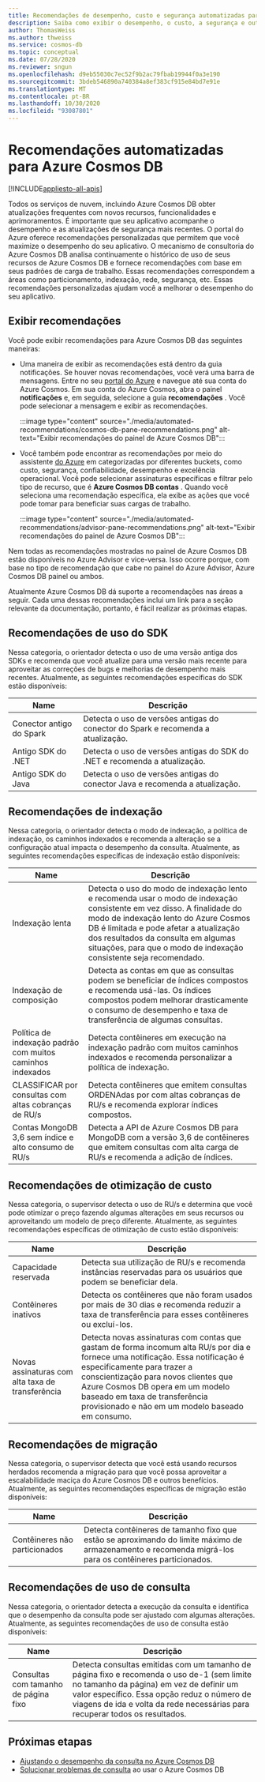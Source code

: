 ```yaml
---
title: Recomendações de desempenho, custo e segurança automatizadas para Azure Cosmos DB
description: Saiba como exibir o desempenho, o custo, a segurança e outras recomendações personalizados para Azure Cosmos DB com base em seus padrões de carga de trabalho.
author: ThomasWeiss
ms.author: thweiss
ms.service: cosmos-db
ms.topic: conceptual
ms.date: 07/28/2020
ms.reviewer: sngun
ms.openlocfilehash: d9eb55030c7ec52f9b2ac79fbab19944f0a3e190
ms.sourcegitcommit: 3bdeb546890a740384a8ef383cf915e84bd7e91e
ms.translationtype: MT
ms.contentlocale: pt-BR
ms.lasthandoff: 10/30/2020
ms.locfileid: "93087801"
---
```

# <a name="automated-recommendations-for-azure-cosmos-db"></a>Recomendações automatizadas para Azure Cosmos DB
[!INCLUDE[appliesto-all-apis](includes/appliesto-all-apis.md)]

Todos os serviços de nuvem, incluindo Azure Cosmos DB obter atualizações frequentes com novos recursos, funcionalidades e aprimoramentos. É importante que seu aplicativo acompanhe o desempenho e as atualizações de segurança mais recentes. O portal do Azure oferece recomendações personalizadas que permitem que você maximize o desempenho do seu aplicativo. O mecanismo de consultoria do Azure Cosmos DB analisa continuamente o histórico de uso de seus recursos de Azure Cosmos DB e fornece recomendações com base em seus padrões de carga de trabalho. Essas recomendações correspondem a áreas como particionamento, indexação, rede, segurança, etc. Essas recomendações personalizadas ajudam você a melhorar o desempenho do seu aplicativo.

## <a name="view-recommendations"></a>Exibir recomendações

Você pode exibir recomendações para Azure Cosmos DB das seguintes maneiras:

- Uma maneira de exibir as recomendações está dentro da guia notificações. Se houver novas recomendações, você verá uma barra de mensagens. Entre no seu [portal do Azure](https://portal.azure.com) e navegue até sua conta do Azure Cosmos. Em sua conta do Azure Cosmos, abra o painel **notificações** e, em seguida, selecione a guia **recomendações** . Você pode selecionar a mensagem e exibir as recomendações.  

   :::image type="content" source="./media/automated-recommendations/cosmos-db-pane-recommendations.png" alt-text="Exibir recomendações do painel de Azure Cosmos DB":::

- Você também pode encontrar as recomendações por meio do assistente [do Azure](../advisor/advisor-overview.md) em categorizadas por diferentes buckets, como custo, segurança, confiabilidade, desempenho e excelência operacional. Você pode selecionar assinaturas específicas e filtrar pelo tipo de recurso, que é **Azure Cosmos DB contas** .  Quando você seleciona uma recomendação específica, ela exibe as ações que você pode tomar para beneficiar suas cargas de trabalho.

   :::image type="content" source="./media/automated-recommendations/advisor-pane-recommendations.png" alt-text="Exibir recomendações do painel de Azure Cosmos DB":::

Nem todas as recomendações mostradas no painel de Azure Cosmos DB estão disponíveis no Azure Advisor e vice-versa. Isso ocorre porque, com base no tipo de recomendação que cabe no painel do Azure Advisor, Azure Cosmos DB painel ou ambos.

Atualmente Azure Cosmos DB dá suporte a recomendações nas áreas a seguir. Cada uma dessas recomendações inclui um link para a seção relevante da documentação, portanto, é fácil realizar as próximas etapas.

## <a name="sdk-usage-recommendations"></a>Recomendações de uso do SDK

Nessa categoria, o orientador detecta o uso de uma versão antiga dos SDKs e recomenda que você atualize para uma versão mais recente para aproveitar as correções de bugs e melhorias de desempenho mais recentes. Atualmente, as seguintes recomendações específicas do SDK estão disponíveis:

|Name  |Descrição  |
|---------|---------|
| Conector antigo do Spark | Detecta o uso de versões antigas do conector do Spark e recomenda a atualização. |
| Antigo SDK do .NET | Detecta o uso de versões antigas do SDK do .NET e recomenda a atualização. |
| Antigo SDK do Java | Detecta o uso de versões antigas do conector Java e recomenda a atualização. |

## <a name="indexing-recommendations"></a>Recomendações de indexação

Nessa categoria, o orientador detecta o modo de indexação, a política de indexação, os caminhos indexados e recomenda a alteração se a configuração atual impacta o desempenho da consulta. Atualmente, as seguintes recomendações específicas de indexação estão disponíveis:

|Name  |Descrição  |
|---------|---------|
| Indexação lenta | Detecta o uso do modo de indexação lento e recomenda usar o modo de indexação consistente em vez disso. A finalidade do modo de indexação lento do Azure Cosmos DB é limitada e pode afetar a atualização dos resultados da consulta em algumas situações, para que o modo de indexação consistente seja recomendado. |
| Indexação de composição| Detecta as contas em que as consultas podem se beneficiar de índices compostos e recomenda usá-las. Os índices compostos podem melhorar drasticamente o consumo de desempenho e taxa de transferência de algumas consultas.|
| Política de indexação padrão com muitos caminhos indexados | Detecta contêineres em execução na indexação padrão com muitos caminhos indexados e recomenda personalizar a política de indexação.|
| CLASSIFICAR por consultas com altas cobranças de RU/s| Detecta contêineres que emitem consultas ORDENAdas por com altas cobranças de RU/s e recomenda explorar índices compostos.|
| Contas MongoDB 3,6 sem índice e alto consumo de RU/s| Detecta a API de Azure Cosmos DB para MongoDB com a versão 3,6 de contêineres que emitem consultas com alta carga de RU/s e recomenda a adição de índices.|

## <a name="cost-optimization-recommendations"></a>Recomendações de otimização de custo

Nessa categoria, o supervisor detecta o uso de RU/s e determina que você pode otimizar o preço fazendo algumas alterações em seus recursos ou aproveitando um modelo de preço diferente. Atualmente, as seguintes recomendações específicas de otimização de custo estão disponíveis:

|Name  |Descrição  |
|---------|---------|
| Capacidade reservada | Detecta sua utilização de RU/s e recomenda instâncias reservadas para os usuários que podem se beneficiar dela. |
| Contêineres inativos | Detecta os contêineres que não foram usados por mais de 30 dias e recomenda reduzir a taxa de transferência para esses contêineres ou excluí-los.|
| Novas assinaturas com alta taxa de transferência | Detecta novas assinaturas com contas que gastam de forma incomum alta RU/s por dia e fornece uma notificação. Essa notificação é especificamente para trazer a conscientização para novos clientes que Azure Cosmos DB opera em um modelo baseado em taxa de transferência provisionado e não em um modelo baseado em consumo. |

## <a name="migration-recommendations"></a>Recomendações de migração

Nessa categoria, o supervisor detecta que você está usando recursos herdados recomenda a migração para que você possa aproveitar a escalabilidade maciça do Azure Cosmos DB e outros benefícios. Atualmente, as seguintes recomendações específicas de migração estão disponíveis:

|Name  |Descrição  |
|---------|---------|
| Contêineres não particionados | Detecta contêineres de tamanho fixo que estão se aproximando do limite máximo de armazenamento e recomenda migrá-los para os contêineres particionados.|

## <a name="query-usage-recommendations"></a>Recomendações de uso de consulta

Nessa categoria, o orientador detecta a execução da consulta e identifica que o desempenho da consulta pode ser ajustado com algumas alterações. Atualmente, as seguintes recomendações de uso de consulta estão disponíveis:

|Name  |Descrição  |
|---------|---------|
| Consultas com tamanho de página fixo | Detecta consultas emitidas com um tamanho de página fixo e recomenda o uso de-1 (sem limite no tamanho da página) em vez de definir um valor específico. Essa opção reduz o número de viagens de ida e volta da rede necessárias para recuperar todos os resultados. |

## <a name="next-steps"></a>Próximas etapas

* [Ajustando o desempenho da consulta no Azure Cosmos DB](sql-api-query-metrics.md)
* [Solucionar problemas de consulta](troubleshoot-query-performance.md) ao usar o Azure Cosmos DB
